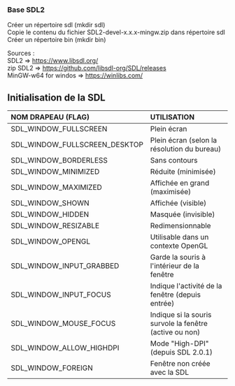 ### Base SDL2

Créer un répertoire sdl (mkdir sdl)  
Copie le contenu du fichier SDL2-devel-x.x.x-mingw.zip dans répertoire sdl  
Créer un répertoire bin (mkdir bin)  

Sources :  
SDL2                    => https://www.libsdl.org/  
zip SDL2                => https://github.com/libsdl-org/SDL/releases  
MinGW-w64 for windos    => https://winlibs.com/  


## Initialisation de la SDL

|NOM DRAPEAU (FLAG)|UTILISATION|
|:--|:--|
|SDL_WINDOW_FULLSCREEN|Plein écran|
|SDL_WINDOW_FULLSCREEN_DESKTOP|Plein écran (selon la résolution du bureau)|
|SDL_WINDOW_BORDERLESS|Sans contours|
|SDL_WINDOW_MINIMIZED|Réduite (minimisée)|
|SDL_WINDOW_MAXIMIZED|Affichée en grand (maximisée)|
|SDL_WINDOW_SHOWN|Affichée (visible)|
|SDL_WINDOW_HIDDEN|Masquée (invisible)|
|SDL_WINDOW_RESIZABLE|Redimensionnable|
|SDL_WINDOW_OPENGL|Utilisable dans un contexte OpenGL|
|SDL_WINDOW_INPUT_GRABBED|Garde la souris à l'intérieur de la fenêtre|
|SDL_WINDOW_INPUT_FOCUS|Indique l'activité de la fenêtre (depuis entrée)|
|SDL_WINDOW_MOUSE_FOCUS|Indique si la souris survole la fenêtre (active ou non)|
|SDL_WINDOW_ALLOW_HIGHDPI|Mode "High-DPI" (depuis SDL 2.0.1)|
|SDL_WINDOW_FOREIGN|Fenêtre non créée avec la SDL|
